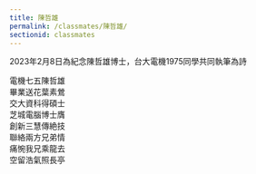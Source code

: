 ```yaml
---
title: 陳哲雄
permalink: /classmates/陳哲雄/
sectionid: classmates
---
```


2023年2月8日為紀念陳哲雄博士，台大電機1975同學共同執筆為詩

電機七五陳哲雄<br />
畢業送花葉素鶯<br />
交大資科得碩士<br />
芝城電腦博士膺<br />
創新三慧傳絶技<br />
聯絡兩方兄弟情<br />
痛惋我兄乘龍去<br />
空留浩氣照長亭

